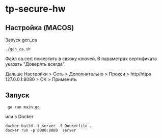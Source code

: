 # tp-secure-hw

## Настройка  (MACOS)
Запуск gen_ca
```
./gen_ca.sh
```
Файл ca.cert поместить в связку ключей. В параметрах сертификата указать "Доверять всегда".

Дальше Настройки > Сеть > Дополнительно > Прокси > http/https 127.0.0.1:8080 > OK > Применить


## Запуск

```
 go run main.go   
```

или в Docker

```
docker build -t server -f Dockerfile . 
docker run -p 8080:8080  server   
```